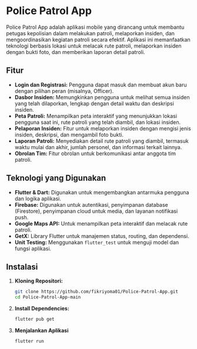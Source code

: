 # Police Patrol App

Police Patrol App adalah aplikasi mobile yang dirancang untuk membantu petugas kepolisian dalam melakukan patroli, melaporkan insiden, dan mengoordinasikan kegiatan patroli secara efektif. Aplikasi ini memanfaatkan teknologi berbasis lokasi untuk melacak rute patroli, melaporkan insiden dengan bukti foto, dan memberikan laporan detail patroli.

## Fitur

- **Login dan Registrasi:** Pengguna dapat masuk dan membuat akun baru dengan pilihan peran (misalnya, Officer).
- **Dasbor Insiden:** Memungkinkan pengguna untuk melihat semua insiden yang telah dilaporkan, lengkap dengan detail waktu dan deskripsi insiden.
- **Peta Patroli:** Menampilkan peta interaktif yang menunjukkan lokasi pengguna saat ini, rute patroli yang telah diambil, dan lokasi insiden.
- **Pelaporan Insiden:** Fitur untuk melaporkan insiden dengan mengisi jenis insiden, deskripsi, dan mengambil foto bukti.
- **Laporan Patroli:** Menyediakan detail rute patroli yang diambil, termasuk waktu mulai dan akhir, jumlah personel, dan informasi terkait lainnya.
- **Obrolan Tim:** Fitur obrolan untuk berkomunikasi antar anggota tim patroli.

## Teknologi yang Digunakan

- **Flutter & Dart:** Digunakan untuk mengembangkan antarmuka pengguna dan logika aplikasi.
- **Firebase:** Digunakan untuk autentikasi, penyimpanan database (Firestore), penyimpanan cloud untuk media, dan layanan notifikasi push.
- **Google Maps API:** Untuk menampilkan peta interaktif dan melacak rute patroli.
- **GetX:** Library Flutter untuk manajemen status, routing, dan dependensi.
- **Unit Testing:** Menggunakan `flutter_test` untuk menguji model dan fungsi aplikasi.

## Instalasi

1. **Kloning Repositori:**

   ```bash
   git clone https://github.com/fikriyoma01/Police-Patrol-App.git
   cd Police-Patrol-App-main

2. **Install Dependencies:**

   ```bash
   flutter pub get

3. **Menjalankan Aplikasi**

   ```bash
   flutter run

